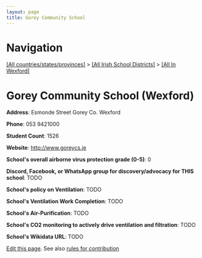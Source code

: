 ```yaml
---
layout: page
title: Gorey Community School
---
```

# Navigation

[[All countries/states/provinces]](../../..) > [[All Irish School Districts]](../..) > [[All In Wexford]](..)

# Gorey Community School (Wexford)

**Address**: Esmonde Street Gorey Co. Wexford

**Phone**: 053 9421000

**Student Count**: 1526

**Website**: <http://www.goreycs.ie>

**School's overall airborne virus protection grade (0-5)**: 0

**Discord, Facebook, or WhatsApp group for discovery/advocacy for THIS school**: TODO

**School's policy on Ventilation**: TODO

**School's Ventilation Work Completion**: TODO

**School's Air-Purification**: TODO

**School's CO2 monitoring to actively drive ventilation and filtration**: TODO

**School's Wikidata URL**: TODO


[Edit this page](https://github.com/ventilate-schools/Ireland/edit/main/./Wexford/Gorey_Community_School.md). See also [rules for contribution](../../../contribution-rules/)